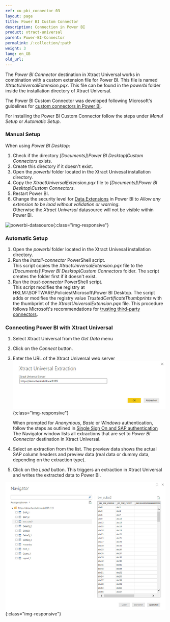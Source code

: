 ```yaml
---
ref: xu-pbi_connector-03
layout: page
title: Power BI Custom Connector
description: Connection in Power BI
product: xtract-universal
parent: Power-BI-Connector
permalink: /:collection/:path
weight: 3
lang: en_GB
old_url: 
---
```



The *Power BI Connector* destination in Xtract Universal works in combination with a custom extension file for Power BI. This file is named *XtractUniversalExtension.pqx*. This file can be found in the *powerbi* folder inside the installation directory of Xtract Universal. 

The Power BI Custom Connector was developed following Microsoft's guidelines for [custom connectors in Power BI](https://docs.microsoft.com/en-US/power-bi/desktop-connector-extensibility). 

For installing the Power BI Custom Connector follow the steps under *Manul Setup* or *Automatic Setup*.

### Manual Setup 
When using *Power BI Desktop*:
1. Check if the directory *[Documents]\Power BI Desktop\Custom Connectors* exists.
2. Create this directory if it doesn't exist.
3. Open the *powerbi* folder located in the Xtract Univesal installation directory.
4. Copy the *XtractUniversalExtension.pqx* file to *[Documents]\Power BI Desktop\Custom Connectors*.
5. Restart Power BI.
6. Change the security level for [Data Extensions](https://docs.microsoft.com/en-us/power-bi/desktop-connector-extensibility#data-extension-security) in Power BI to *Allow any extension to be load without validation or warning*. <br>
Otherwise the *Xtract Universal* datasource will not be visible within Power BI.


![powerbi-datasource](/img/content/XU_pbi_connector_xu_datasouce.png){:class="img-responsive"}

### Automatic Setup
1. Open the *powerbi* folder located in the Xtract Univesal installation directory.
2. Run the *install-connector* PowerShell script. <br>
This script copies the *XtractUniversalExtension.pqx* file to the *[Documents]\Power BI Desktop\Custom Connectors* folder. The script creates the folder first if it doesn't exist.
3. Run the *trust-connector* PowerShell script. <br>
This script modifies the registry at HKLM:\SOFTWARE\Policies\Microsoft\Power BI Desktop\. The script adds or modifies the registry value *TrustedCertificateThumbprints* with the thumbprint of the *XtractUniversalExtension.pqx* file. This procedure follows Microsoft's recommendations for [trusting third-party connectors](https://docs.microsoft.com/en-us/power-bi/desktop-trusted-third-party-connectors).


### Connecting Power BI with Xtract Universal

1. Select Xtract Universal from the *Get Data* menu
2. Click on the *Connect* button.
3. Enter the URL of the Xtract Universal web server   
   ![powerbi-XU_URL](/img/content/XU_pbi_connector_XU_URL.png){:class="img-responsive"}

   When prompted for *Anonymous*, *Basic* or *Windows* authentication, follow the steps as outlined in [Single Sign On and SAP authentication](./pbi-SSO) 
   The Navigator window lists all extractions that are set to *Power BI Connector* destination in Xtract Universal. 
4. Select an extraction from the list. The preview data shows the actual SAP column headers and preview data (real data or dummy data, depending on the extraction type).
5. Click on the *Load* button. This triggers an extraction in Xtract Universal and writes the extracted data to Power BI.

![powerbi-navigator](/img/content/XU_pbi_connector_navigator.png){:class="img-responsive"}

